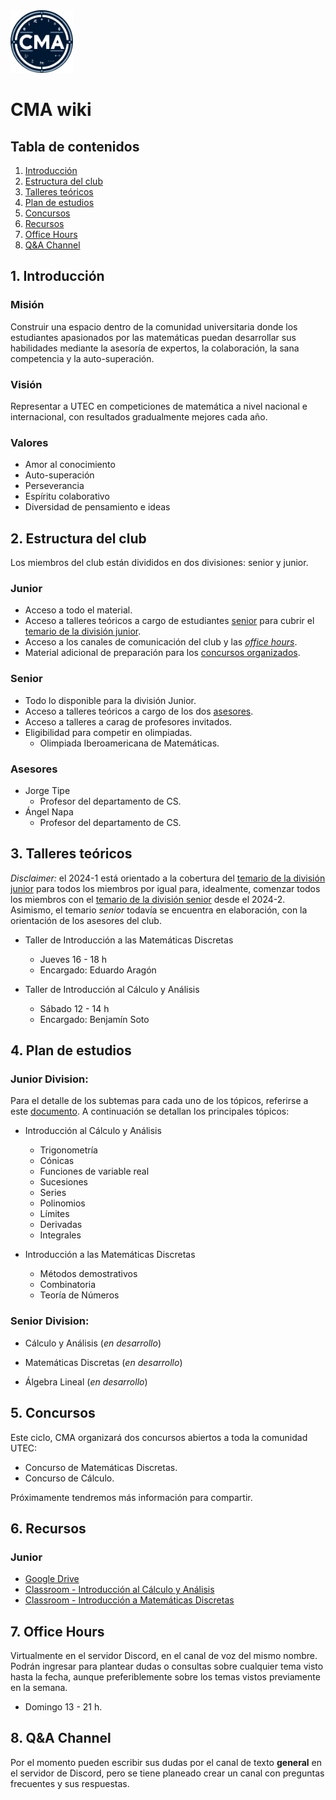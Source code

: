 <img src="img/logo.png" alt="CMA Logo" height="100"/>

# CMA wiki

## Tabla de contenidos

1. [Introducción](#introduction)
2. [Estructura del club](#club-structure)
3. [Talleres teóricos](#workshops)
4. [Plan de estudios](#curriculum)
5. [Concursos](#contests)
6. [Recursos](#resources)
7. [Office Hours](#7-office-hours)
8. [Q&A Channel](#q-and-a)

## 1. Introducción

<a name="introduction"></a>

### Misión

Construir una espacio dentro de la comunidad universitaria donde los estudiantes apasionados por las matemáticas puedan desarrollar sus habilidades mediante la asesoría de expertos, la colaboración, la sana competencia y la auto-superación.

### Visión

Representar a UTEC en competiciones de matemática a nivel nacional e internacional, con resultados gradualmente mejores cada año.

### Valores

- Amor al conocimiento
- Auto-superación
- Perseverancia
- Espíritu colaborativo
- Diversidad de pensamiento e ideas

## 2. Estructura del club

<a name="club-structure"></a>

Los miembros del club están divididos en dos divisiones: senior y junior.

### Junior

- Acceso a todo el material.
- Acceso a talleres teóricos a cargo de estudiantes [senior](#senior) para cubrir el [temario de la división junior](#junior-division).
- Acceso a los canales de comunicación del club y las [_office hours_](#office-hours).
- Material adicional de preparación para los [concursos organizados](#contests).

### Senior

- Todo lo disponible para la división Junior.
- Acceso a talleres teóricos a cargo de los dos [asesores](#advisers).
- Acceso a talleres a carag de profesores invitados.
- Eligibilidad para competir en olimpiadas.
  - Olimpiada Iberoamericana de Matemáticas.

### Asesores

- Jorge Tipe
  - Profesor del departamento de CS.
- Ángel Napa
  - Profesor del departamento de CS.

<a name="advisers"></a>

## 3. Talleres teóricos

<a name="workshops"></a>

_Disclaimer:_ el 2024-1 está orientado a la cobertura del [temario de la división junior](#junior-division) para todos los miembros por igual para, idealmente, comenzar todos los miembros con el [temario de la división senior](#senior-division) desde el 2024-2. Asimismo, el temario _senior_ todavía se encuentra en elaboración, con la orientación de los asesores del club.

- Taller de Introducción a las Matemáticas Discretas

  - Jueves 16 - 18 h
  - Encargado: Eduardo Aragón

- Taller de Introducción al Cálculo y Análisis
  - Sábado 12 - 14 h
  - Encargado: Benjamín Soto

## 4. Plan de estudios

<a name="curriculum"></a>

### Junior Division:
Para el detalle de los subtemas para cada uno de los tópicos, referirse a este [documento](https://github.com/mukanjy0/cma-wiki/blob/7f6938c5b2c7a3cb1dff3a0de9f10cf61168eca7/curriculum/junior-division.pdf). A continuación se detallan los principales tópicos:

- Introducción al Cálculo y Análisis

  - Trigonometría
  - Cónicas
  - Funciones de variable real
  - Sucesiones
  - Series
  - Polinomios
  - Límites
  - Derivadas
  - Integrales

- Introducción a las Matemáticas Discretas

  - Métodos demostrativos
  - Combinatoria
  - Teoría de Números

### Senior Division:

- Cálculo y Análisis (_en desarrollo_)

- Matemáticas Discretas (_en desarrollo_)

- Álgebra Lineal (_en desarrollo_)

## 5. Concursos

<a name="contests"></a>

Este ciclo, CMA organizará dos concursos abiertos a toda la comunidad UTEC:

- Concurso de Matemáticas Discretas.
- Concurso de Cálculo.

Próximamente tendremos más información para compartir.

## 6. Recursos

<a name="resources"></a>

### Junior

- [Google Drive](https://drive.google.com/drive/folders/1huYvlk5imYaKXg1aN4rLjpMKNCOsfNXv?usp=drive_link)
- [Classroom - Introducción al Cálculo y Análisis](https://classroom.google.com/c/NjcyODM3MzU3ODM0?cjc=mweflao)
- [Classroom - Introducción a Matemáticas Discretas](https://classroom.google.com/c/NjcyODc1MzY3ODU1?cjc=asytjyy)

## 7. Office Hours

<a name="office-hours"></a>

Virtualmente en el servidor Discord, en el canal de voz del mismo nombre. Podrán ingresar para plantear dudas o consultas sobre cualquier tema visto hasta la fecha, aunque preferiblemente sobre los temas vistos previamente en la semana.

- Domingo 13 - 21 h.

## 8. Q&A Channel

<a name="q-and-a"></a>

Por el momento pueden escribir sus dudas por el canal de texto **general** en el servidor de Discord, pero se tiene planeado crear un canal con preguntas frecuentes y sus respuestas.
